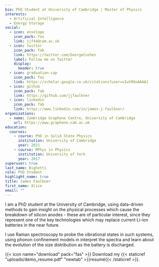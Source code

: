 ```yaml
---
bio: PhD Student at University of Cambridge | Master of Physics
interests:
  - Artificial Intelligence
  - Energy Storage
social:
  - icon: envelope
    icon_pack: fas
    link: jjf44@cam.ac.uk
  - icon: twitter
    icon_pack: fab
    link: https://twitter.com/GeorgeCushen
    label: Follow me on Twitter
    display:
      header: true
  - icon: graduation-cap
    icon_pack: fas
    link: https://scholar.google.co.uk/citations?user=sIwtMXoAAAAJ
  - icon: github
    icon_pack: fab
    link: https://github.com/jjfaulkner
  - icon: linkedin
    icon_pack: fab
    link: https://www.linkedin.com/in/james-j-faulkner/
organizations:
  - name: Cambridge Graphene Centre, University of Cambridge
    url: https://www.graphene.cam.ac.uk
education:
  courses:
    - course: PhD in Solid State Physics
      institution: University of Cambridge
      year: 2021
    - course: MPhys in Physics
      institution: University of York
      year: 2017
superuser: true
last_name: Bighetti
role: PhD Student
highlight_name: true
title: James Faulkner
first_name: Alice
email: ""
---
```

I am a PhD student at the University of Cambridge, using data-driven methods to gain insight on the physical processes which cause the breakdown of silicon anodes - these are of particular interest, since they represent one of the key technologies which may replace current Li-ion batteries in the near future.

I use Raman spectroscopy to probe the vibrational states in such systems, using phonon confinement models in interpret the spectra and learn about the evolution of the size distribution as the battery is discharged.

{{< icon name="download" pack="fas" >}} Download my {{< staticref "uploads/demo_resume.pdf" "newtab" >}}resumé{{< /staticref >}}.